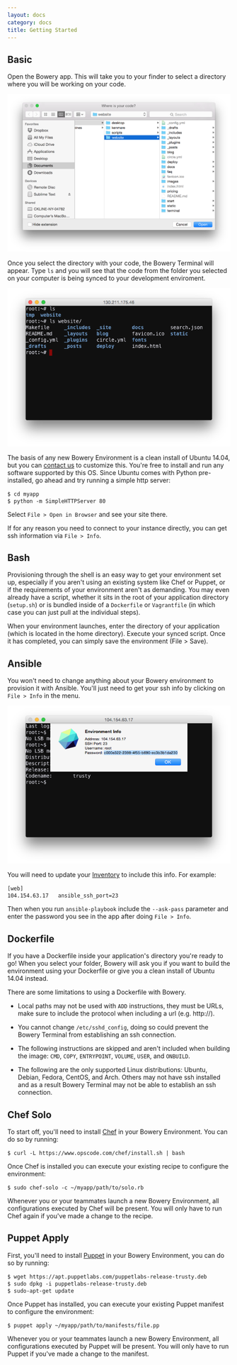 ```yaml
---
layout: docs
category: docs
title: Getting Started
---
```



## Basic
Open the Bowery app. This will take you to your finder to select a directory where you will be working on your code.

![file dialog](/static/step1.png)

Once you select the directory with your code, the Bowery Terminal will appear. Type `ls` and you will see that the code from the folder you selected on your computer is being synced to your development enviroment.

![terminal](/static/step2.png)

The basis of any new Bowery Environment is a clean install of Ubuntu 14.04, but you can [contact us](mailto:hello@bowery.io) to customize this. You're free to install and run any software supported by this OS. Since Ubuntu comes with Python pre-installed, go ahead and try running a simple http server:

~~~
$ cd myapp
$ python -m SimpleHTTPServer 80
~~~

Select `File > Open in Browser` and see your site there.

If for any reason you need to connect to your instance directly, you can get ssh information via `File > Info`.

## Bash

Provisioning through the shell is an easy way to get your environment set up, especially if you aren't using an existing system like Chef or Puppet, or if the requirements of your environment aren't as demanding. You may even already have a script, whether it sits in the root of your application directory (`setup.sh`) or is bundled inside of a `Dockerfile` or `Vagrantfile` (in which case you can just pull at the individual steps).

When your environment launches, enter the directory of your application (which is located in the home directory). Execute your synced script. Once it has completed, you can simply save the environment (File > Save).

## Ansible

You won't need to change anything about your Bowery environment to provision it with Ansible. You'll just need to get your ssh info by clicking on `File > Info` in the menu.

![info](/static/ansible-info.png)

You will need to update your [Inventory](http://docs.ansible.com/intro_inventory.html) to include this info. For example:

~~~
[web]
104.154.63.17	ansible_ssh_port=23
~~~

Then when you run `ansible-playbook` include the `--ask-pass` parameter and enter the password you see in the app after doing `File > Info`.

## Dockerfile

If you have a Dockerfile inside your application's directory you're ready to go! When you select your folder, Bowery will ask you if you want to build the environment using your Dockerfile or give you a clean install of Ubuntu 14.04 instead.

There are some limitations to using a Dockerfile with Bowery.

- Local paths may not be used with `ADD` instructions, they must be URLs, make sure to include the protocol when including a url (e.g. http://).

- You cannot change `/etc/sshd_config`, doing so could prevent the Bowery Terminal from establishing an ssh connection.

- The following instructions are skipped and aren't included when building the image: `CMD`, `COPY`, `ENTRYPOINT`, `VOLUME`, `USER`, and `ONBUILD`.

- The following are the only supported Linux distributions: Ubuntu, Debian, Fedora, CentOS, and Arch. Others may not have ssh installed and as a result Bowery Terminal may not be able to establish an ssh connection.

## Chef Solo

To start off, you'll need to install [Chef](https://www.chef.io/) in your Bowery Environment. You can do so by running:

~~~
$ curl -L https://www.opscode.com/chef/install.sh | bash
~~~

Once Chef is installed you can execute your existing recipe to configure the environment:

~~~
$ sudo chef-solo -c ~/myapp/path/to/solo.rb
~~~

Whenever you or your teammates launch a new Bowery Environment, all configurations executed by Chef will be present. You will only have to run Chef again if you've made a change to the recipe.

## Puppet Apply

First, you'll need to install [Puppet](http://puppetlabs.com/) in your Bowery Environment, you can do so by running:

~~~
$ wget https://apt.puppetlabs.com/puppetlabs-release-trusty.deb
$ sudo dpkg -i puppetlabs-release-trusty.deb
$ sudo-apt-get update
~~~

Once Puppet has installed, you can execute your existing Puppet manifest to configure the environment:

~~~
$ puppet apply ~/myapp/path/to/manifests/file.pp
~~~

Whenever you or your teammates launch a new Bowery Environment, all configurations executed by Puppet will be present. You will only have to run Puppet if you've made a change to the manifest.
